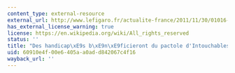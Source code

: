 ```yaml
---
content_type: external-resource
external_url: http://www.lefigaro.fr/actualite-france/2011/11/30/01016-20111130ARTFIG00757-les-handicapes-benecieront-du-pactole-d-intouchables.php
has_external_license_warning: true
license: https://en.wikipedia.org/wiki/All_rights_reserved
status: ''
title: "Des handicap\xE9s b\xE9n\xE9ficieront du pactole d'Intouchables"
uid: 60910e4f-00e6-405a-a0ad-d842067c4f16
wayback_url: ''
---
```

